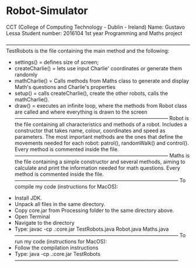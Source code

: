 # Robot-Simulator
CCT (College of Computing Technology - Dublin - Ireland)
Name: Gustavo Lessa
Student number: 2016104
1st year
Programming and Maths project

 ————————————————————————————————————
TestRobots is the file containing the main method and the following:
* settings() = defines size of screen;
* createCharlie() = lets use input Charlie' coordinates or generate them randomly
 * mathCharlie() = Calls methods from Maths class to generate and display Math's questions and Charlie's properties
 * setup() = calls createCharlie(), create the other robots, calls the mathCharlie().
 * draw() = executes an infinite loop, where the methods from Robot class are called and where everything is drawn to the screen
——————————————————————————————
Robot is the file containing all characteristics and methods of a robot. Includes a constructor that takes name, colour, coordinates and speed as parameters.
The most important methods are the ones that define the movements needed for each robot: patrol(), randomWalk() and control(). Every method is commented inside the file.
——————————————————————————————
Maths is the file containing a simple constructor and several methods, aiming to calculate and print the information needed for math questions.
Every method is commented inside the file.
————————————————————————————————
To compile my code (instructions for MacOS):
- Install JDK.
- Unpack all files in the same directory.
- Copy core.jar from Processing folder to the same directory above.
- Open Terminal
- Navigate to the directory
- Type: javac -cp .:core.jar TestRobots.java Robot.java Maths.java
————————————————————————————————
To run my code (instructions for MacOS):
- Follow the compilation instructions
- Type: java -cp .:core.jar TestRobots
————————————————————————————————

